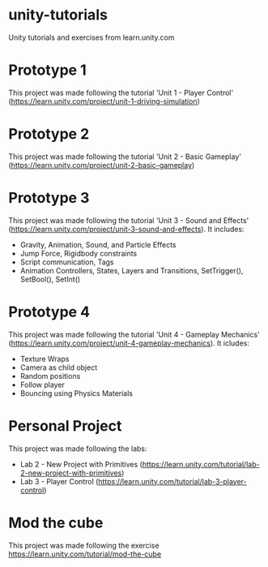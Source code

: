 # unity-tutorials
Unity tutorials and exercises from learn.unity.com

# Prototype 1
This project was made following the tutorial 'Unit 1 - Player Control' (https://learn.unity.com/project/unit-1-driving-simulation)

# Prototype 2
This project was made following the tutorial 'Unit 2 - Basic Gameplay' (https://learn.unity.com/project/unit-2-basic-gameplay)

# Prototype 3
This project was made following the tutorial 'Unit 3 - Sound and Effects' (https://learn.unity.com/project/unit-3-sound-and-effects). It includes:

- Gravity, Animation, Sound, and Particle Effects
- Jump Force, Rigidbody constraints
- Script communication, Tags
- Animation Controllers, States, Layers and Transitions, SetTrigger(), SetBool(), SetInt()

# Prototype 4
This project was made following the tutorial 'Unit 4 - Gameplay Mechanics' (https://learn.unity.com/project/unit-4-gameplay-mechanics). It icludes:

- Texture Wraps
- Camera as child object
- Random positions
- Follow player
- Bouncing using Physics Materials

# Personal Project
This project was made following the labs:

- Lab 2 - New Project with Primitives (https://learn.unity.com/tutorial/lab-2-new-project-with-primitives)
- Lab 3 - Player Control (https://learn.unity.com/tutorial/lab-3-player-control)

# Mod the cube
This project was made following the exercise https://learn.unity.com/tutorial/mod-the-cube

